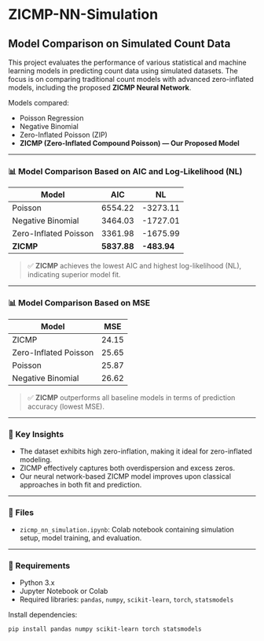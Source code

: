 # ZICMP-NN-Simulation

## Model Comparison on Simulated Count Data

This project evaluates the performance of various statistical and machine learning models in predicting count data using simulated datasets. The focus is on comparing traditional count models with advanced zero-inflated models, including the proposed **ZICMP Neural Network**.

Models compared:
- Poisson Regression
- Negative Binomial
- Zero-Inflated Poisson (ZIP)
- **ZICMP (Zero-Inflated Compound Poisson) — Our Proposed Model**

---

### 📊 Model Comparison Based on AIC and Log-Likelihood (NL)

| Model                    | AIC      | NL       |
|--------------------------|----------|----------|
| Poisson                  | 6554.22   | -3273.11  |
| Negative Binomial        | 3464.03   | -1727.01  |
| Zero-Inflated Poisson    | 3361.98   | -1675.99  |
| **ZICMP**         | **5837.88** | **-483.94** |

> ✅ **ZICMP** achieves the lowest AIC and highest log-likelihood (NL), indicating superior model fit.

---

### 📊 Model Comparison Based on MSE

| Model                    | MSE     |
|--------------------------|---------|
| ZICMP                    | 24.15   |
| Zero-Inflated Poisson    | 25.65   |
| Poisson                  | 25.87   |
| Negative Binomial        | 26.62   |

> ✅ **ZICMP** outperforms all baseline models in terms of prediction accuracy (lowest MSE).

---

### 🧠 Key Insights

- The dataset exhibits high zero-inflation, making it ideal for zero-inflated modeling.
- ZICMP effectively captures both overdispersion and excess zeros.
- Our neural network-based ZICMP model improves upon classical approaches in both fit and prediction.

---

### 📁 Files

- `zicmp_nn_simulation.ipynb`: Colab notebook containing simulation setup, model training, and evaluation.

---

### 🔧 Requirements

- Python 3.x
- Jupyter Notebook or Colab
- Required libraries: `pandas`, `numpy`, `scikit-learn`, `torch`, `statsmodels`

Install dependencies:
```bash
pip install pandas numpy scikit-learn torch statsmodels
```
